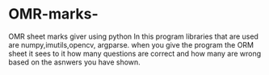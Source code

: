 # OMR-marks-
OMR sheet marks giver using python
In this program libraries that are used are numpy,imutils,opencv, argparse.
when you give the program the ORM sheet it sees to it how many questions are correct and how many are wrong based on the asnwers you have shown.
